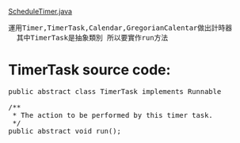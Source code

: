 
[ScheduleTimer.java](../src/han/ScheduleTimer.java)

<pre>
運用Timer,TimerTask,Calendar,GregorianCalentar做出計時器
  其中TimerTask是抽象類別 所以要實作run方法
</pre>

# TimerTask source code:
<pre>
public abstract class TimerTask implements Runnable

/**
 * The action to be performed by this timer task.
 */
public abstract void run();
</pre>

